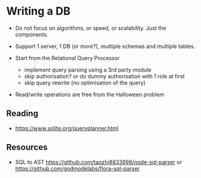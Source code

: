 # Writing a DB

- Do not focus on algorithms, or speed, or scalability. Just the components.

- Support 1 server, 1 DB (or more?), multiple schemas and multiple tables.

- Start from the Relational Query Processor
  - implement query parsing using a 3rd party module
  - skip authorisation? or do dummy authorisation with 1 role at first
  - skip query rewrite (no optimisation of the query)
- Read/write operations are free from the Halloween problem

## Reading

- https://www.sqlite.org/queryplanner.html

## Resources

- SQL to AST https://github.com/taozhi8833998/node-sql-parser or https://github.com/godmodelabs/flora-sql-parser
